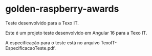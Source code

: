 # golden-raspberry-awards
Teste desenvolvido para a Texo IT.

Este é um projeto teste desenvolvido em Angular 16 para a Texo IT.

A especificação para o teste está no arquivo TexoIT-EspecificacaoTeste.pdf.
